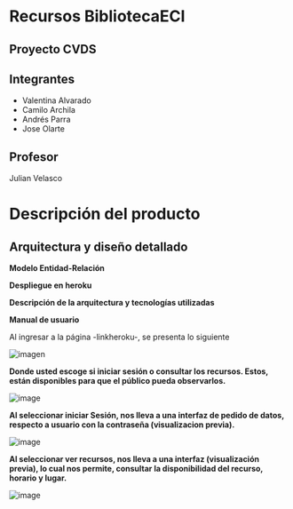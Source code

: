 # Recursos BibliotecaECI
## Proyecto CVDS 
## Integrantes
- Valentina Alvarado
- Camilo Archila
- Andrés Parra
- Jose Olarte

## Profesor
Julian Velasco

# Descripción del producto

## Arquitectura y diseño detallado

**Modelo Entidad-Relación**

**Despliegue en heroku**

**Descripción de la arquitectura y tecnologías utilizadas**

**Manual de usuario**

Al ingresar a la página -linkheroku-, se presenta lo siguiente

![imagen](https://user-images.githubusercontent.com/98195579/163494723-a0c9bf0f-3fc7-4caf-bc61-8440fe6bf1d9.png)


**Donde usted escoge si iniciar sesión o consultar los recursos. Estos, están disponibles para que el público pueda observarlos.**


![image](https://user-images.githubusercontent.com/60302534/166110325-d04da761-4cdb-4eea-8a2e-6545881e4e15.png)


**Al seleccionar iniciar Sesión, nos lleva a una interfaz de pedido de datos, respecto a usuario con la contraseña (visualizacion previa).**


![image](https://user-images.githubusercontent.com/60302534/166110036-0d1327cd-2a9a-4f78-8ec1-bd2d798967de.png)


**Al seleccionar ver recursos, nos lleva a una interfaz (visualización previa), lo cual nos permite, consultar la disponibilidad del recurso, horario y lugar.**


![image](https://user-images.githubusercontent.com/60302534/166110136-cb37da52-dbc7-47a8-801c-20bf06ace788.png)

